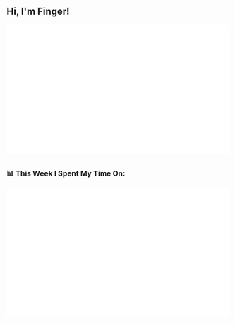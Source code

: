 <h2> Hi, I'm Finger!</h2>

<img align="right" src="https://raw.githubusercontent.com/spianmo/github-stats/master/generated/overview.svg#gh-light-mode-only">

<!-- <img align="right" height="160em" src="https://github-readme-stats-eight-theta.vercel.app/api/top-langs/?username=spianmo&layout=compact&langs_count=8&theme=algolia"/>	 -->
	
```go
package main

type Me struct {
	Name   string
	Job    string
	Code   string
	Skills string
}

func main() {
	me := &Me{
		Name:   "Finger",
		Job:    "Client-side Engineer",
		Code:   "Java and C++ and Others",
		Skills: "Android Security NLP ^o^",
	}
	_ = me
}
```


<h3>📊 This Week I Spent My Time On:</h3>
<img align='right' src="https://raw.githubusercontent.com/spianmo/github-stats/master/generated/languages.svg#gh-light-mode-only">

<!--START_SECTION:waka-->

```text
Python                   24 hrs 18 mins  ████████████████████░░░░░   80.35 %
Qt Style Sheets file     3 hrs 8 mins    ██▓░░░░░░░░░░░░░░░░░░░░░░   10.41 %
Vue.js                   56 mins         ▓░░░░░░░░░░░░░░░░░░░░░░░░   03.13 %
Qt UI file               46 mins         ▓░░░░░░░░░░░░░░░░░░░░░░░░   02.59 %
JSON                     24 mins         ▒░░░░░░░░░░░░░░░░░░░░░░░░   01.37 %
HTML                     10 mins         ░░░░░░░░░░░░░░░░░░░░░░░░░   00.58 %
```

<!--END_SECTION:waka-->
